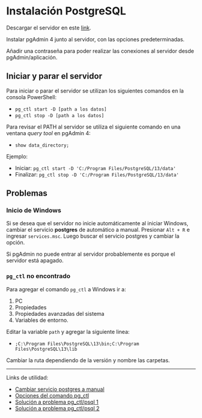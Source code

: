 # Instalación PostgreSQL

Descargar el servidor en este [link](https://www.postgresql.org/download/).

Instalar pgAdmin 4 junto al servidor, con las opciones predeterminadas.

Añadir una contraseña para poder realizar las conexiones al servidor desde pgAdmin/aplicación.

## Iniciar y parar el servidor

Para iniciar o parar el servidor se utilizan los siguientes comandos en la consola PowerShell:

- `pg_ctl start -D [path a los datos]`
- `pg_ctl stop -D [path a los datos]`

Para revisar el PATH al servidor se utiliza el siguiente comando en una ventana *query tool* en pgAdmin 4:

- `show data_directory;`

Ejemplo:
- Iniciar: `pg_ctl start -D 'C:/Program Files/PostgreSQL/13/data'`
- Finalizar: `pg_ctl stop -D 'C:/Program Files/PostgreSQL/13/data'`

## Problemas
### Inicio de Windows
Si se desea que el servidor no inicie automáticamente al iniciar Windows, cambiar el servicio **postgres** de automático a manual. Presionar `Alt + R` e ingresar `services.msc`. Luego buscar el servicio postgres y cambiar la opción. 

Si pgAdmin no puede entrar al servidor probablemente es porque el servidor está apagado.
### `pg_ctl` no encontrado

Para agregar el comando `pg_ctl` a Windows ir a: 
1. PC
2. Propiedades 
3. Propiedades avanzadas del sistema
4. Variables de entorno.

Editar la variable `path` y agregar la siguiente linea:

- `;C:\Program Files\PostgreSQL\13\bin;C:\Program Files\PostgreSQL\13\lib`

Cambiar la ruta dependiendo de la versión y nombre las carpetas.

---
Links de utilidad: 
- [Cambiar servicio postgres a manual](https://serverfault.com/questions/311565/stop-postgresql-from-starting-on-windows)
- [Opciones del comando pg_ctl](https://www.postgresql.org/docs/10/app-pg-ctl.html)
- [Solución a problema pg_ctl/psql 1](https://www.computerhope.com/issues/ch000549.htm)
- [Solución a problema pg_ctl/psql 2](https://stackoverflow.com/questions/30401460/postgres-psql-not-recognized-as-an-internal-or-external-command)